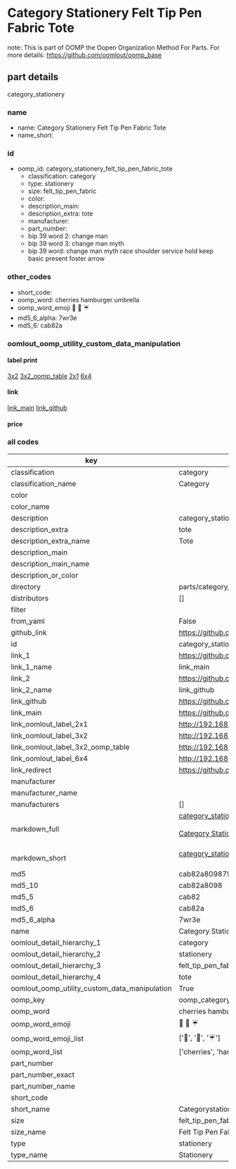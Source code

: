# Category Stationery Felt Tip Pen Fabric Tote  

note: This is part of OOMP the Oopen Organization Method For Parts. For more details: https://github.com/oomlout/oomp_base

##  part details
  



category_stationery



### name
* name: Category Stationery Felt Tip Pen Fabric Tote
* name_short: 
### id
* oomp_id: category_stationery_felt_tip_pen_fabric_tote
  * classification: category
  * type: stationery
  * size: felt_tip_pen_fabric
  * color: 
  * description_main: 
  * description_extra: tote
  * manufacturer: 
  * part_number: 
  * bip 39 word 2: change man
  * bip 39 word 3: change man myth
  * bip 39 word: change man myth race shoulder service hold keep basic present foster arrow

### other_codes
* short_code: 
* oomp_word: cherries hamburger umbrella
* oomp_word_emoji :cherries: :hamburger: :umbrella:
* md5_6_alpha: 7wr3e
* md5_6: cab82a






### oomlout_oomp_utility_custom_data_manipulation
#### label print
[3x2](http://192.168.1.245:1112/?label=oomp%207wr3e)
[3x2_oomp_table](http://192.168.1.108:1112/?label=oomp%207wr3e)
[2x1](http://192.168.1.242:1112/?label=oomp%207wr3e)
[6x4](http://192.168.1.55:1112/?label=oomp%207wr3e)    

#### link

[link_main](https://github.com/oomlout/oomlout_oomp_version_1_messy/tree/main/parts/category_stationery_felt_tip_pen_fabric_tote) [link_github](https://github.com/oomlout/oomlout_oomp_version_1_messy/tree/main/parts/category_stationery_felt_tip_pen_fabric_tote)                             

#### price







### all codes 
| key | value |  
| --- | --- |  
| classification | category |  
| classification_name | Category |  
| color |  |  
| color_name |  |  
| description | category_stationery |  
| description_extra | tote |  
| description_extra_name | Tote |  
| description_main |  |  
| description_main_name |  |  
| description_or_color |   |  
| directory | parts/category_stationery_felt_tip_pen_fabric_tote |  
| distributors | [] |  
| filter |  |  
| from_yaml | False |  
| github_link | https://github.com/oomlout/oomlout_oomp_part_src/tree/main/parts/category_stationery_felt_tip_pen_fabric_tote |  
| id | category_stationery_felt_tip_pen_fabric_tote |  
| link_1 | https://github.com/oomlout/oomlout_oomp_version_1_messy/tree/main/parts/category_stationery_felt_tip_pen_fabric_tote |  
| link_1_name | link_main |  
| link_2 | https://github.com/oomlout/oomlout_oomp_version_1_messy/tree/main/parts/category_stationery_felt_tip_pen_fabric_tote |  
| link_2_name | link_github |  
| link_github | https://github.com/oomlout/oomlout_oomp_version_1_messy/tree/main/parts/category_stationery_felt_tip_pen_fabric_tote |  
| link_main | https://github.com/oomlout/oomlout_oomp_version_1_messy/tree/main/parts/category_stationery_felt_tip_pen_fabric_tote |  
| link_oomlout_label_2x1 | http://192.168.1.242:1112/?label=oomp%207wr3e |  
| link_oomlout_label_3x2 | http://192.168.1.245:1112/?label=oomp%207wr3e |  
| link_oomlout_label_3x2_oomp_table | http://192.168.1.108:1112/?label=oomp%207wr3e |  
| link_oomlout_label_6x4 | http://192.168.1.55:1112/?label=oomp%207wr3e |  
| link_redirect | https://github.com/oomlout/oomlout_oomp_version_1_messy/tree/main/parts/category_stationery_felt_tip_pen_fabric_tote |  
| manufacturer |  |  
| manufacturer_name |  |  
| manufacturers | [] |  
| markdown_full | [category_stationery_felt_tip_pen_fabric_tote](none)<br>[](none)<br>[Category Stationery Felt Tip Pen Fabric Tote](none)<br><br> |  
| markdown_short | [category_stationery_felt_tip_pen_fabric_tote](none)<br><br> |  
| md5 | cab82a809879cd9310e37b072521b131 |  
| md5_10 | cab82a8098 |  
| md5_5 | cab82 |  
| md5_6 | cab82a |  
| md5_6_alpha | 7wr3e |  
| name | Category Stationery Felt Tip Pen Fabric Tote |  
| oomlout_detail_hierarchy_1 | category |  
| oomlout_detail_hierarchy_2 | stationery |  
| oomlout_detail_hierarchy_3 | felt_tip_pen_fabric |  
| oomlout_detail_hierarchy_4 | tote |  
| oomlout_oomp_utility_custom_data_manipulation | True |  
| oomp_key | oomp_category_stationery_felt_tip_pen_fabric_tote |  
| oomp_word | cherries hamburger umbrella |  
| oomp_word_emoji | :cherries: :hamburger: :umbrella: |  
| oomp_word_emoji_list | [':cherries:', ':hamburger:', ':umbrella:'] |  
| oomp_word_list | ['cherries', 'hamburger', 'umbrella'] |  
| part_number |  |  
| part_number_exact |  |  
| part_number_name |  |  
| short_code |  |  
| short_name | Categorystationery |  
| size | felt_tip_pen_fabric |  
| size_name | Felt Tip Pen Fabric |  
| type | stationery |  
| type_name | Stationery |  
